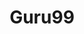 ---
title: Guru99
description: Free Training Tutorials & Videos for IT Courses.
url: https://www.guru99.com/
image:
    # url: '/assets/images/cafe.png'
    # alt: 'Cafe'
tags: ['learn', 'training', 'tutorial']
listedDate: 2023-11-09
published: true
---